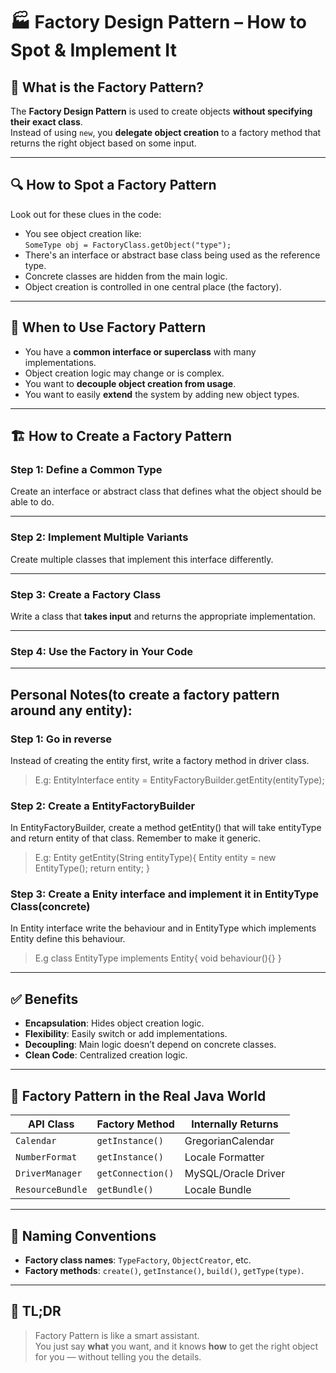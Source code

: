 # 🏭 Factory Design Pattern – How to Spot & Implement It

## 📖 What is the Factory Pattern?

The **Factory Design Pattern** is used to create objects **without specifying their exact class**.  
Instead of using `new`, you **delegate object creation** to a factory method that returns the right object based on some input.

---

## 🔍 How to Spot a Factory Pattern

Look out for these clues in the code:

- You see object creation like:  
  `SomeType obj = FactoryClass.getObject("type");`
- There's an interface or abstract base class being used as the reference type.
- Concrete classes are hidden from the main logic.
- Object creation is controlled in one central place (the factory).

---

## 🧰 When to Use Factory Pattern

- You have a **common interface or superclass** with many implementations.
- Object creation logic may change or is complex.
- You want to **decouple object creation from usage**.
- You want to easily **extend** the system by adding new object types.

---

## 🏗️ How to Create a Factory Pattern

### Step 1: Define a Common Type

Create an interface or abstract class that defines what the object should be able to do.


---

### Step 2: Implement Multiple Variants

Create multiple classes that implement this interface differently.


---

### Step 3: Create a Factory Class

Write a class that **takes input** and returns the appropriate implementation.


---

### Step 4: Use the Factory in Your Code


---

## Personal Notes(to create a factory pattern around any entity):

### Step 1: Go in reverse

Instead of creating the entity first, write a factory method in driver class.
>E.g: EntityInterface entity = EntityFactoryBuilder.getEntity(entityType);

### Step 2: Create a EntityFactoryBuilder

In EntityFactoryBuilder, create a method getEntity() that will take entityType and return entity of that class.
Remember to make it generic.
>E.g: Entity getEntity(String entityType){
          Entity entity = new EntityType();
          return entity;
      }

### Step 3: Create a Enity interface and implement it in EntityType Class(concrete)

In Entity interface write the behaviour and in EntityType which implements Entity define this behaviour.
>E.g class EntityType implements Entity{ 
      void behaviour(){} 
    }
            

---

## ✅ Benefits

- **Encapsulation**: Hides object creation logic.
- **Flexibility**: Easily switch or add implementations.
- **Decoupling**: Main logic doesn’t depend on concrete classes.
- **Clean Code**: Centralized creation logic.

---

## 🧪 Factory Pattern in the Real Java World

| API Class            | Factory Method       | Internally Returns |
|----------------------|----------------------|---------------------|
| `Calendar`           | `getInstance()`      | GregorianCalendar   |
| `NumberFormat`       | `getInstance()`      | Locale Formatter    |
| `DriverManager`      | `getConnection()`    | MySQL/Oracle Driver |
| `ResourceBundle`     | `getBundle()`        | Locale Bundle       |

---

## 🧭 Naming Conventions

- **Factory class names**: `TypeFactory`, `ObjectCreator`, etc.
- **Factory methods**: `create()`, `getInstance()`, `build()`, `getType(type)`.

---

## 🧵 TL;DR

> Factory Pattern is like a smart assistant.  
> You just say **what** you want, and it knows **how** to get the right object for you — without telling you the details.

